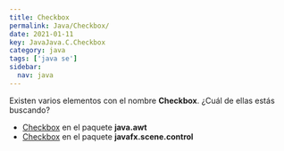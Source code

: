 ```yaml
---
title: Checkbox
permalink: Java/Checkbox/
date: 2021-01-11
key: JavaJava.C.Checkbox
category: java
tags: ['java se']
sidebar: 
  nav: java
---
```


Existen varios elementos con el nombre **Checkbox**. ¿Cuál de ellas estás buscando?
<ul>
<li><a href="/Java/Checkbox-java-awt/">Checkbox</a> en el paquete <strong>java.awt</strong></li>
<li><a href="/Java/CheckBox-javafx-scene-control/">Checkbox</a> en el paquete <strong>javafx.scene.control</strong></li>
<ul>
